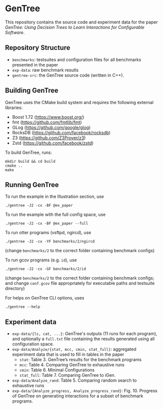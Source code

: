 # GenTree

This repository contains the source code and experiment data for the paper *GenTree: Using Decision Trees to Learn Interactions for Configurable Software*.

## Repository Structure
+ `benchmarks`: testsuites and configuration files for all benchmarks presented in the paper
+ `exp-data`: raw benchmark resutls
+ `gentree-src`: the GenTree source code (written in C++).

## Building GenTree
GenTree uses the CMake build system and requires the following external libraries:
- Boost 1.72 (https://www.boost.org/)
- fmt (https://github.com/fmtlib/fmt)
- GLog (https://github.com/google/glog)
- RocksDB (https://github.com/facebook/rocksdb)
- Z3 (https://github.com/Z3Prover/z3)
- Zstd (https://github.com/facebook/zstd)

To build GenTree, runs:
```shell script
mkdir build && cd build
cmake ..
make
```

## Running GenTree
To run the example in the Illustration section, use
```shell script
./gentree -J2 -cx -BF @ex_paper
```
To run the example with the full config space, use
```shell script
./gentree -J2 -cx -BF @ex_paper --full
```
To run otter programs (vsftpd, ngircd), use 
```shell script
./gentree -J2 -cx -YF benchmarks/2/ngircd
```
(change `benchmarks/2` to the correct folder containing benchmark configs)

To run gcov programs (e.g. `id`), use
```shell script
./gentree -J2 -cx -GF benchmarks/2/id
```
(change `benchmarks/2` to the correct folder containing benchmark configs; and change `conf.gcov` file appropriately for executable paths and testsuite directory)

For helps on GenTree CLI options, uses
```shell script
./gentree --help
```

## Experiment data
- `exp-data/{ls, cat, ...}`: GenTree's outputs (11 runs for each program), and optionally a `full.txt` file containing the results generated using all configuration space.
- `exp-data/Analyze/{stat, mcc, cmin, stat_full}`: aggregated experiment data that is used to fill in tables in the paper
  + `stat`: Table 3. GenTree’s results for the benchmark programs 
  + `mcc`: Table 4. Comparing GenTree to exhaustive runs
  + `cmin`: Table 6. Minimal Configurations
  + `stat_full`: Table 7. Comparing GenTree to iGen.
- `exp-data/Analyze_rand`: Table 5. Comparing random search to exhaustive runs
- `exp-data/{Analyze_progress, Analyze_progress_rand}`: Fig. 10. Progress of GenTree on generating interactions for a subset of benchmark programs.